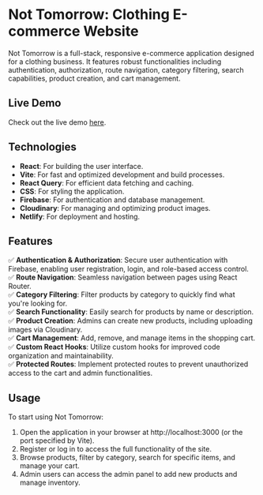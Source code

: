 # Not Tomorrow: Clothing E-commerce Website

Not Tomorrow is a full-stack, responsive e-commerce application designed for a clothing business. It features robust functionalities including authentication, authorization, route navigation, category filtering, search capabilities, product creation, and cart management.

## Live Demo

Check out the live demo [here](https://not-tomorrow-ecommerce.netlify.app/).

## Technologies

- **React**: For building the user interface.
- **Vite**: For fast and optimized development and build processes.
- **React Query**: For efficient data fetching and caching.
- **CSS**: For styling the application.
- **Firebase**: For authentication and database management.
- **Cloudinary**: For managing and optimizing product images.
- **Netlify**: For deployment and hosting.

## Features

✅ **Authentication & Authorization**: Secure user authentication with Firebase, enabling user registration, login, and role-based access control.  
✅ **Route Navigation**: Seamless navigation between pages using React Router.  
✅ **Category Filtering**: Filter products by category to quickly find what you're looking for.  
✅ **Search Functionality**: Easily search for products by name or description.  
✅ **Product Creation**: Admins can create new products, including uploading images via Cloudinary.  
✅ **Cart Management**: Add, remove, and manage items in the shopping cart.  
✅ **Custom React Hooks**: Utilize custom hooks for improved code organization and maintainability.  
✅ **Protected Routes**: Implement protected routes to prevent unauthorized access to the cart and admin functionalities.  

## Usage

To start using Not Tomorrow:

1. Open the application in your browser at http://localhost:3000 (or the port specified by Vite).
2. Register or log in to access the full functionality of the site.
3. Browse products, filter by category, search for specific items, and manage your cart.
4. Admin users can access the admin panel to add new products and manage inventory.
